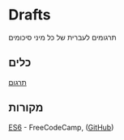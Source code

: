 # Drafts

תרגומים לעברית של כל מיני סיכומים

## כלים

[תרגום](https://lingva.ml/iw/en)

## מקורות
[ES6](https://www.freecodecamp.org/learn/javascript-algorithms-and-data-structures/#es6) - FreeCodeCamp, ([GitHub](https://github.com/freeCodeCamp/freeCodeCamp)) 